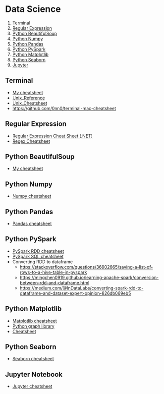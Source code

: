 # Data Science
1. [Terminal](#terminal)
2. [Regular Expression](#regular-expression)
2. [Python BeautifulSoup](#python-beautifulsoup)
3. [Python Numpy](#python-numpy)
4. [Python Pandas](#python-pandas)
5. [Python PySpark](#python-pyspark)
6. [Python Matplotlib](#python-matplotlib)
7. [Python Seaborn](#python-seaborn)
8. [Jupyter](#jupyter-notebook)

## Terminal
- [My cheatsheet](terminal.md)
- [Unix_Reference](https://files.fosswire.com/2007/08/fwunixref.pdf)
- [Unix_Cheatsheet](http://cheatsheetworld.com/programming/unix-linux-cheat-sheet/)
- https://github.com/0nn0/terminal-mac-cheatsheet

## Regular Expression
- [Regular Expression Cheat Sheet (.NET)](http://regexlib.com/(X(1)A(X3CaORodBdks5g1RYEmqgAPpCDQw_dwvZ5mKyHjGGEmVbR4rAUz2aUKHFItepZh-Ikl6x8j2_EgvgZzjcOAERisQjFA2U9KXEV7_ydJTbsZI5y2MdxdV007Hdm2xpg8JtywivMhl08Tz6pH7lIMsdcbP4fiPtxZJ8XMDcbkI91dAYrhjxe9dU-z-piGjNpKj0))/CheatSheet.aspx?AspxAutoDetectCookieSupport=1)
- [Regex Cheatsheet](http://overapi.com/regex)

## Python BeautifulSoup
- [My cheatsheet](beautiful_soup.md)

## Python Numpy
- [Numpy cheatsheet](https://s3.amazonaws.com/assets.datacamp.com/blog_assets/Numpy_Python_Cheat_Sheet.pdf)

## Python Pandas
- [Pandas cheatsheet](https://s3.amazonaws.com/assets.datacamp.com/blog_assets/PandasPythonForDataScience+(1).pdf)

## Python PySpark
- [PySpark RDD cheatsheet](https://s3.amazonaws.com/assets.datacamp.com/blog_assets/PySpark_Cheat_Sheet_Python.pdf)
- [PySpark SQL cheatsheet](https://s3.amazonaws.com/assets.datacamp.com/blog_assets/PySpark_SQL_Cheat_Sheet_Python.pdf)
- Converting RDD to dataframe
	- https://stackoverflow.com/questions/36902665/saving-a-list-of-rows-to-a-hive-table-in-pyspark
	- https://mingchen0919.github.io/learning-apache-spark/conversion-between-rdd-and-dataframe.html
	- https://medium.com/@InDataLabs/converting-spark-rdd-to-dataframe-and-dataset-expert-opinion-826db069eb5

## Python Matplotlib
- [Matplotlib cheatsheet](https://s3.amazonaws.com/assets.datacamp.com/blog_assets/Python_Matplotlib_Cheat_Sheet.pdf)
- [Python graph library](https://python-graph-gallery.com/)
- [Cheatsheet](https://github.com/juliangaal/python-cheat-sheet/blob/master/Matplotlib/Matplotlib.md)

## Python Seaborn
- [Seaborn cheatsheet](https://s3.amazonaws.com/assets.datacamp.com/blog_assets/Python_Seaborn_Cheat_Sheet.pdf)

## Jupyter Notebook
- [Jupyter cheatsheet](https://s3.amazonaws.com/assets.datacamp.com/blog_assets/Jupyter_Notebook_Cheat_Sheet.pdf)

